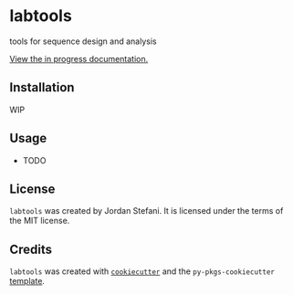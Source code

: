 # labtools

tools for sequence design and analysis

[View the in progress documentation.](https://massivejords.github.io/tools/docs/_build/html/index.html)

## Installation

WIP

## Usage

- TODO

## License

`labtools` was created by Jordan Stefani. It is licensed under the terms of the MIT license.





## Credits

`labtools` was created with [`cookiecutter`](https://cookiecutter.readthedocs.io/en/latest/) and the `py-pkgs-cookiecutter` [template](https://github.com/py-pkgs/py-pkgs-cookiecutter).
